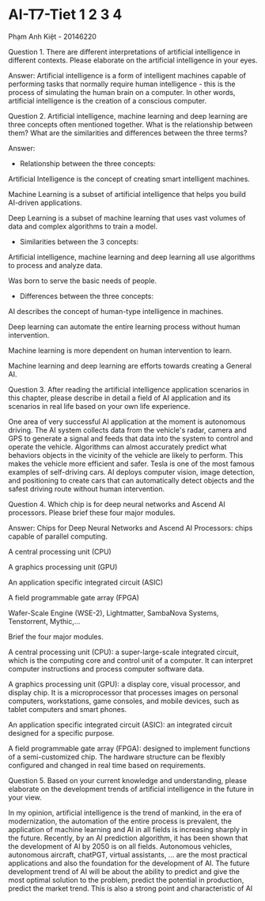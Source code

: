 # AI-T7-Tiet 1 2 3 4
Phạm Anh Kiệt - 20146220

Question 1. There are different interpretations of artificial intelligence in different contexts. Please elaborate on the artificial intelligence in your eyes.

Answer: Artificial intelligence is a form of intelligent machines capable of performing tasks that normally require human intelligence - this is the process of simulating the human brain on a computer. In other words, artificial intelligence is the creation of a conscious computer.

Question 2. Artificial intelligence, machine learning and deep learning are three concepts often mentioned together. What is the relationship between them? What are the similarities and differences between the three terms?

Answer:

- Relationship between the three concepts:

Artificial Intelligence is the concept of creating smart intelligent machines. 

Machine Learning is a subset of artificial intelligence that helps you build AI-driven applications.

Deep Learning is a subset of machine learning that uses vast volumes of data and complex algorithms to train a model.

- Similarities between the 3 concepts:

Artificial intelligence, machine learning and deep learning all use algorithms to process and analyze data.

Was born to serve the basic needs of people.

- Differences between the three concepts:

AI describes the concept of human-type intelligence in machines.

Deep learning can automate the entire learning process without human intervention.

Machine learning is more dependent on human intervention to learn.

Machine learning and deep learning are efforts towards creating a General AI.

Question 3. After reading the artificial intelligence application scenarios in this chapter, please describe in detail a field of AI application and its scenarios in real life based on your own life experience.

One area of very successful AI application at the moment is autonomous driving.
The AI system collects data from the vehicle's radar, camera and GPS to generate a signal and feeds that data into the system to control and operate the vehicle. Algorithms can almost accurately predict what behaviors objects in the vicinity of the vehicle are likely to perform. This makes the vehicle more efficient and safer. Tesla is one of the most famous examples of self-driving cars. AI deploys computer vision, image detection, and positioning to create cars that can automatically detect objects and the safest driving route without human intervention.

Question 4. Which chip is for deep neural networks and Ascend AI processors. Please brief these four major modules.

Answer: Chips for Deep Neural Networks and Ascend AI Processors: chips capable of parallel computing.

A central processing unit (CPU)

A graphics processing unit (GPU)

An application specific integrated circuit (ASIC)

A field programmable gate array (FPGA)

Wafer-Scale Engine (WSE-2), Lightmatter, SambaNova Systems, Tenstorrent, Mythic,...

Brief the four major modules.

A central processing unit (CPU): a super-large-scale integrated circuit, which is the computing core and control unit of a computer. It can interpret computer instructions and process computer software data. 

A graphics processing unit (GPU): a display core, visual processor, and display chip. It is a microprocessor that processes images on personal computers, workstations, game consoles, and mobile devices, such as tablet computers and smart phones. 

An application specific integrated circuit (ASIC): an integrated circuit designed for a specific purpose. 

A field programmable gate array (FPGA): designed to implement functions of a semi-customized chip. The hardware structure can be flexibly configured and changed in real time based on requirements.

Question 5. Based on your current knowledge and understanding, please elaborate on the development trends of artificial intelligence in the future in your view.

In my opinion, artificial intelligence is the trend of mankind, in the era of modernization, the automation of the entire process is prevalent, the application of machine learning and AI in all fields is increasing sharply in the future. Recently, by an AI prediction algorithm, it has been shown that the development of AI by 2050 is on all fields. Autonomous vehicles, autonomous aircraft, chatPGT, virtual assistants, ... are the most practical applications and also the foundation for the development of AI. The future development trend of AI will be about the ability to predict and give the most optimal solution to the problem, predict the potential in production, predict the market trend. This is also a strong point and characteristic of AI
